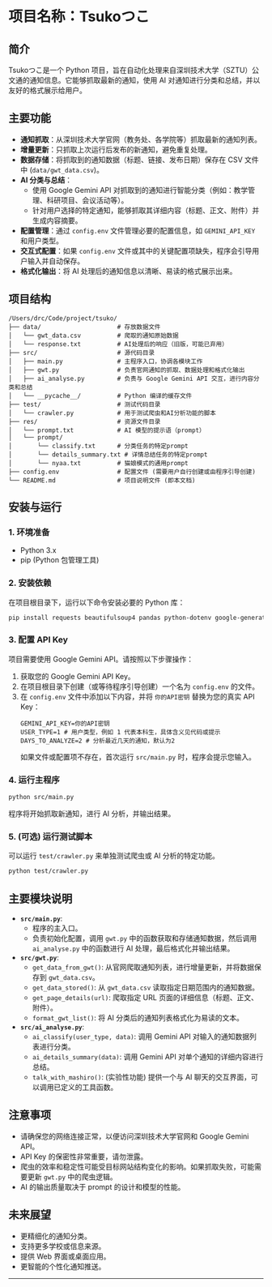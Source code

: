 
# 项目名称：Tsukoつこ

## 简介

Tsukoつこ是一个 Python 项目，旨在自动化处理来自深圳技术大学（SZTU）公文通的通知信息。它能够抓取最新的通知，使用 AI 对通知进行分类和总结，并以友好的格式展示给用户。

## 主要功能

- **通知抓取**：从深圳技术大学官网（教务处、各学院等）抓取最新的通知列表。
- **增量更新**：只抓取上次运行后发布的新通知，避免重复处理。
- **数据存储**：将抓取到的通知数据（标题、链接、发布日期）保存在 CSV 文件中 (`data/gwt_data.csv`)。
- **AI 分类与总结**：
    - 使用 Google Gemini API 对抓取到的通知进行智能分类（例如：教学管理、科研项目、会议活动等）。
    - 针对用户选择的特定通知，能够抓取其详细内容（标题、正文、附件）并生成内容摘要。
- **配置管理**：通过 `config.env` 文件管理必要的配置信息，如 `GEMINI_API_KEY` 和用户类型。
- **交互式配置**：如果 `config.env` 文件或其中的关键配置项缺失，程序会引导用户输入并自动保存。
- **格式化输出**：将 AI 处理后的通知信息以清晰、易读的格式展示出来。

## 项目结构

```
/Users/drc/Code/project/tsuko/
├── data/                     # 存放数据文件
│   └── gwt_data.csv          # 爬取的通知原始数据
│   └── response.txt          # AI处理后的响应（旧版，可能已弃用）
├── src/                      # 源代码目录
│   ├── main.py               # 主程序入口，协调各模块工作
│   ├── gwt.py                # 负责官网通知的抓取、数据处理和格式化输出
│   ├── ai_analyse.py         # 负责与 Google Gemini API 交互，进行内容分类和总结
│   └── __pycache__/          # Python 编译的缓存文件
├── test/                     # 测试代码目录
│   └── crawler.py            # 用于测试爬虫和AI分析功能的脚本
├── res/                      # 资源文件目录
│   └── prompt.txt            # AI 模型的提示语（prompt）
│   └── prompt/
│       └── classify.txt      # 分类任务的特定prompt
│       └── details_summary.txt # 详情总结任务的特定prompt
│       └── nyaa.txt          # 猫娘模式的通用prompt
├── config.env                # 配置文件 (需要用户自行创建或由程序引导创建)
└── README.md                 # 项目说明文件 (即本文档)
```

## 安装与运行

### 1. 环境准备

- Python 3.x
- pip (Python 包管理工具)

### 2. 安装依赖

在项目根目录下，运行以下命令安装必要的 Python 库：

```bash
pip install requests beautifulsoup4 pandas python-dotenv google-generativeai
```

### 3. 配置 API Key

项目需要使用 Google Gemini API。请按照以下步骤操作：

1.  获取您的 Google Gemini API Key。
2.  在项目根目录下创建（或等待程序引导创建）一个名为 `config.env` 的文件。
3.  在 `config.env` 文件中添加以下内容，并将 `你的API密钥` 替换为您的真实 API Key：
    ```env
    GEMINI_API_KEY=你的API密钥
    USER_TYPE=1 # 用户类型，例如 1 代表本科生，具体含义见代码或提示
    DAYS_TO_ANALYZE=2 # 分析最近几天的通知，默认为2
    ```
    如果文件或配置项不存在，首次运行 `src/main.py` 时，程序会提示您输入。

### 4. 运行主程序

```bash
python src/main.py
```

程序将开始抓取新通知，进行 AI 分析，并输出结果。

### 5. (可选) 运行测试脚本

可以运行 `test/crawler.py` 来单独测试爬虫或 AI 分析的特定功能。

```bash
python test/crawler.py
```

## 主要模块说明

-   **`src/main.py`**: 
    -   程序的主入口。
    -   负责初始化配置，调用 `gwt.py` 中的函数获取和存储通知数据，然后调用 `ai_analyse.py` 中的函数进行 AI 处理，最后格式化并输出结果。
-   **`src/gwt.py`**: 
    -   `get_data_from_gwt()`: 从官网爬取通知列表，进行增量更新，并将数据保存到 `gwt_data.csv`。
    -   `get_data_stored()`: 从 `gwt_data.csv` 读取指定日期范围内的通知数据。
    -   `get_page_details(url)`: 爬取指定 URL 页面的详细信息（标题、正文、附件）。
    -   `format_gwt_list()`: 将 AI 分类后的通知列表格式化为易读的文本。
-   **`src/ai_analyse.py`**: 
    -   `ai_classify(user_type, data)`: 调用 Gemini API 对输入的通知数据列表进行分类。
    -   `ai_details_summary(data)`: 调用 Gemini API 对单个通知的详细内容进行总结。
    -   `talk_with_mashiro()`: (实验性功能) 提供一个与 AI 聊天的交互界面，可以调用已定义的工具函数。

## 注意事项

-   请确保您的网络连接正常，以便访问深圳技术大学官网和 Google Gemini API。
-   API Key 的保密性非常重要，请勿泄露。
-   爬虫的效率和稳定性可能受目标网站结构变化的影响。如果抓取失败，可能需要更新 `gwt.py` 中的爬虫逻辑。
-   AI 的输出质量取决于 prompt 的设计和模型的性能。

## 未来展望

-   更精细化的通知分类。
-   支持更多学校或信息来源。
-   提供 Web 界面或桌面应用。
-   更智能的个性化通知推送。

---

